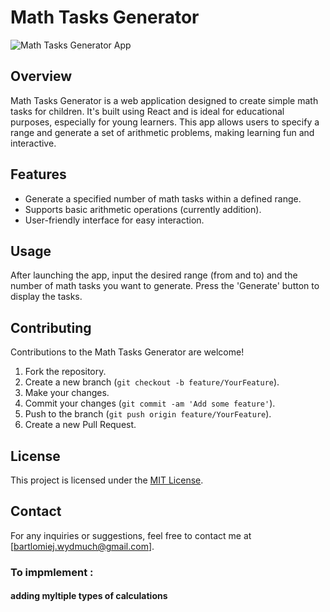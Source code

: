 # Math Tasks Generator

![Math Tasks Generator App](https://github.com/bartekcostam/simpleMathTasksGenerator/assets/20500755/185bd420-3203-478f-8607-d99970b42d24)


## Overview
Math Tasks Generator is a web application designed to create simple math tasks for children. It's built using React and is ideal for educational purposes, especially for young learners. This app allows users to specify a range and generate a set of arithmetic problems, making learning fun and interactive.

## Features
- Generate a specified number of math tasks within a defined range.
- Supports basic arithmetic operations (currently addition).
- User-friendly interface for easy interaction.


## Usage
After launching the app, input the desired range (from and to) and the number of math tasks you want to generate. Press the 'Generate' button to display the tasks.

## Contributing
Contributions to the Math Tasks Generator are welcome!

1. Fork the repository.
2. Create a new branch (`git checkout -b feature/YourFeature`).
3. Make your changes.
4. Commit your changes (`git commit -am 'Add some feature'`).
5. Push to the branch (`git push origin feature/YourFeature`).
6. Create a new Pull Request.

## License
This project is licensed under the [MIT License](LICENSE).

## Contact
For any inquiries or suggestions, feel free to contact me at [bartlomiej.wydmuch@gmail.com].




### To impmlement :
#### adding myltiple types of calculations 
